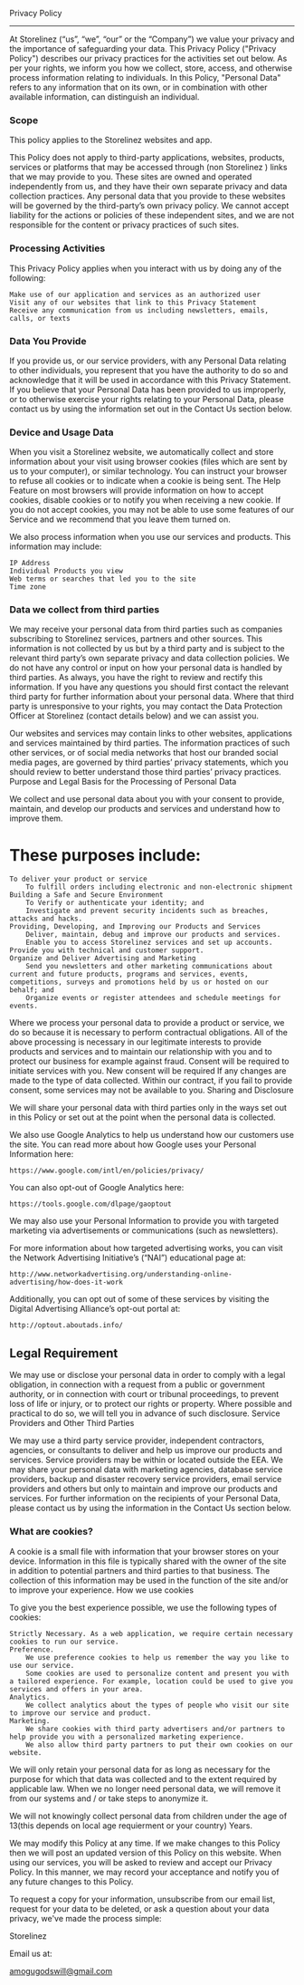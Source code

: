 Privacy Policy
______________

At Storelinez (“us”, “we”, “our” or the “Company”) we value your privacy and the importance of safeguarding your data. This Privacy Policy ("Privacy Policy") describes our privacy practices for the activities set out below. As per your rights, we inform you how we collect, store, access, 
and otherwise process information relating to individuals. In this Policy, "Personal Data" refers to any information that on its own, or in combination with other available information, can distinguish an individual.

### Scope

This policy applies to the Storelinez websites and app.

This Policy does not apply to third-party applications, websites, products, services or platforms that may be accessed through (non Storelinez ) links that we may provide to you. These sites are owned and operated independently from us, and they have their own separate privacy and data collection practices. Any personal data that you provide to these websites will be governed by the third-party’s own privacy policy. 
We cannot accept liability for the actions or policies of these independent sites, and we are not responsible for the content or privacy practices of such sites.

### Processing Activities

This Privacy Policy applies when you interact with us by doing any of the following:

    Make use of our application and services as an authorized user
    Visit any of our websites that link to this Privacy Statement
    Receive any communication from us including newsletters, emails, calls, or texts


### Data You Provide

If you provide us, or our service providers, with any Personal Data relating to other individuals, you represent that you have the authority to do so and acknowledge that it will be used in accordance with this Privacy Statement. 
If you believe that your Personal Data has been provided to us improperly, or to otherwise exercise your rights relating to your Personal Data, please contact us by using the information set out in the Contact Us section below.

### Device and Usage Data

When you visit a Storelinez website, we automatically collect and store information about your visit using browser cookies (files which are sent by us to your computer), or similar technology. You can instruct your browser to refuse all cookies or to indicate when a cookie is being sent. The Help Feature on most browsers will provide information on how to accept cookies, disable cookies or to notify you when receiving a new cookie. If you do not accept cookies, you may not be able to use some features of our Service and we recommend that you leave them turned on.

We also process information when you use our services and products. This information may include:

    IP Address
    Individual Products you view
    Web terms or searches that led you to the site
    Time zone

### Data we collect from third parties

We may receive your personal data from third parties such as companies subscribing to Storelinez services, partners and other sources. This information is not collected by us but by a third party and is subject to the relevant third party’s own separate privacy and data collection policies. We do not have any control or input on how your personal data is handled by third parties. As always, you have the right to review and rectify this information. If you have any questions you should first contact the relevant third party for further information about your personal data. Where that third party is unresponsive to your rights, you may contact the Data Protection Officer at Storelinez (contact details below) and we can assist you.

Our websites and services may contain links to other websites, applications and services maintained by third parties. The information practices of such other services, or of social media networks that host our branded social media pages, are governed by third parties’ privacy statements, which you should review to better understand those third parties’ privacy practices.
Purpose and Legal Basis for the Processing of Personal Data

We collect and use personal data about you with your consent to provide, maintain, and develop our products and services and understand how to improve them.

# These purposes include:

    To deliver your product or service
        To fulfill orders including electronic and non-electronic shipment
    Building a Safe and Secure Environment
        To Verify or authenticate your identity; and
        Investigate and prevent security incidents such as breaches, attacks and hacks.
    Providing, Developing, and Improving our Products and Services
        Deliver, maintain, debug and improve our products and services.
        Enable you to access Storelinez services and set up accounts.
    Provide you with technical and customer support.
    Organize and Deliver Advertising and Marketing
        Send you newsletters and other marketing communications about current and future products, programs and services, events, competitions, surveys and promotions held by us or hosted on our behalf; and
        Organize events or register attendees and schedule meetings for events.

Where we process your personal data to provide a product or service, we do so because it is necessary to perform contractual obligations. All of the above processing is necessary in our legitimate interests to provide products and services and to maintain our relationship with you and to protect our business for example against fraud. Consent will be required to initiate services with you. New consent will be required If any changes are made to the type of data collected. Within our contract, if you fail to provide consent, some services may not be available to you.
Sharing and Disclosure

We will share your personal data with third parties only in the ways set out in this Policy or set out at the point when the personal data is collected.

We also use Google Analytics to help us understand how our customers use the site. You can read more about how Google uses your Personal Information here:

    https://www.google.com/intl/en/policies/privacy/

You can also opt-out of Google Analytics here:

    https://tools.google.com/dlpage/gaoptout

We may also use your Personal Information to provide you with targeted marketing via advertisements or communications (such as newsletters).

For more information about how targeted advertising works, you can visit the Network Advertising Initiative’s (“NAI”) educational page at:

    http://www.networkadvertising.org/understanding-online-advertising/how-does-it-work

Additionally, you can opt out of some of these services by visiting the Digital Advertising Alliance’s opt-out portal at:

    http://optout.aboutads.info/

## Legal Requirement

We may use or disclose your personal data in order to comply with a legal obligation, in connection with a request from a public or government authority, or in connection with court or tribunal proceedings, to prevent loss of life or injury, or to protect our rights or property. Where possible and practical to do so, we will tell you in advance of such disclosure.
Service Providers and Other Third Parties

We may use a third party service provider, independent contractors, agencies, or consultants to deliver and help us improve our products and services. Service providers may be within or located outside the EEA. We may share your personal data with marketing agencies, database service providers, backup and disaster recovery service providers, email service providers and others but only to maintain and improve our products and services. For further information on the recipients of your Personal Data, please contact us by using the information in the Contact Us section below.



### What are cookies?

A cookie is a small file with information that your browser stores on your device. Information in this file is typically shared with the owner of the site in addition to potential partners and third parties to that business. The collection of this information may be used in the function of the site and/or to improve your experience.
How we use cookies

To give you the best experience possible, we use the following types of cookies:

    Strictly Necessary. As a web application, we require certain necessary cookies to run our service.
    Preference.
        We use preference cookies to help us remember the way you like to use our service.
        Some cookies are used to personalize content and present you with a tailored experience. For example, location could be used to give you services and offers in your area.
    Analytics.
        We collect analytics about the types of people who visit our site to improve our service and product.
    Marketing.
        We share cookies with third party advertisers and/or partners to help provide you with a personalized marketing experience.
        We also allow third party partners to put their own cookies on our website.


We will only retain your personal data for as long as necessary for the purpose for which that data was collected and to the extent required by applicable law. When we no longer need personal data, we will remove it from our systems and / or take steps to anonymize it.


We will not knowingly collect personal data from children under the age of 13(this depends on local age requierment or your country) Years.


We may modify this Policy at any time. If we make changes to this Policy then we will post an updated version of this Policy on this website. When using our services, you will be asked to review and accept our Privacy Policy. In this manner, we may record your acceptance and notify you of any future changes to this Policy.


To request a copy for your information, unsubscribe from our email list, request for your data to be deleted, or ask a question about your data privacy, we've made the process simple:

Storelinez

Email us at:

amogugodswill@gmail.com


